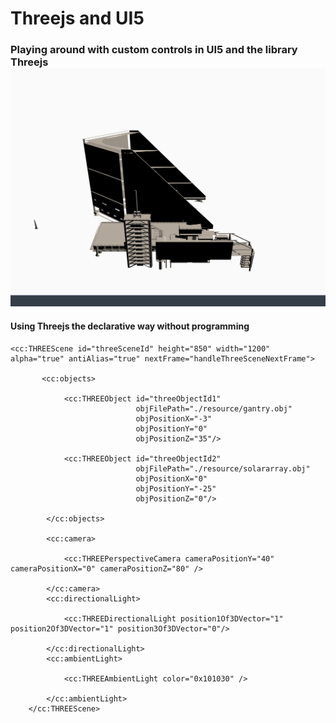 # Threejs and UI5
<h3> Playing around with custom controls in UI5 and the library Threejs <br>

<img width="700px" src="./img/example.png">

#### Using Threejs the declarative way without programming


    <cc:THREEScene id="threeSceneId" height="850" width="1200" alpha="true" antiAlias="true" nextFrame="handleThreeSceneNextFrame">

           <cc:objects>

                <cc:THREEObject id="threeObjectId1"
                                objFilePath="./resource/gantry.obj"
                                objPositionX="-3"
                                objPositionY="0"
                                objPositionZ="35"/>

                <cc:THREEObject id="threeObjectId2"
                                objFilePath="./resource/solararray.obj"
                                objPositionX="0"
                                objPositionY="-25"
                                objPositionZ="0"/>

            </cc:objects>

            <cc:camera>
                
                <cc:THREEPerspectiveCamera cameraPositionY="40" cameraPositionX="0" cameraPositionZ="80" />
                
            </cc:camera>
            <cc:directionalLight>

                <cc:THREEDirectionalLight position1Of3DVector="1" position2Of3DVector="1" position3Of3DVector="0"/>

            </cc:directionalLight>
            <cc:ambientLight>

                <cc:THREEAmbientLight color="0x101030" />

            </cc:ambientLight>
        </cc:THREEScene>

